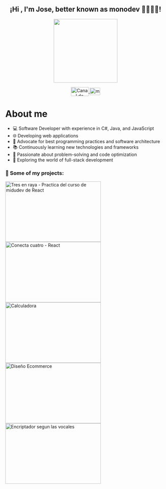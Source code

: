<h2 align="center">¡Hi , I'm Jose, better known as monodev 🙉👨🏻‍💻!</h2>
<p align="center">
     <img align="center" width="200" src="https://avatars.githubusercontent.com/u/110427144?s=400&u=57abb4f0d0f048f924768d3acde31ccc3d1dd5cc&v=4" />  
</p>
<p align="center">  
   <a href="https://twitch.tv/monodevs" target="blank">
    <img align="center" src="https://upload.wikimedia.org/wikipedia/commons/c/ce/Twitch_logo_2019.svg" alt="Canal de Twitch de midudev" height="28px" width="56px" />
  </a>
  <span style="width: 8px;"></span>
   <a href="https://www.youtube.com/@monoDevs" target="blank">
    <img align="center" src="https://upload.wikimedia.org/wikipedia/commons/0/09/YouTube_full-color_icon_%282017%29.svg" alt="midudev" height="23px" width="33px" />
  </a>
</p>

# About me
<ul>
  <li>💻 Software Developer with experience in C#, Java, and JavaScript</li>
  <li>🌐 Developing web applications</li>
  <li>🔧 Advocate for best programming practices and software architecture</li>
  <li>📚 Continuously learning new technologies and frameworks</li>
  <li>🚀 Passionate about problem-solving and code optimization</li>
  <li>📌 Exploring the world of full-stack development</li>
</ul>

<p align="center">
    
</p>
    
### 💼 Some of my projects:

<a href='https://tic-tac-toe-holajose2.vercel.app' target='_blank'>
  <img width='300' height="190" src='https://github.com/HolaJose2/HolaJose2/assets/110427144/c577058c-24bb-4e18-9031-4b3aeaf6fe32' alt="Tres en raya - Practica del curso de midudev de React"/>
</a>
<a href='https://connect-four-game-five.vercel.app/' target='_blank'>
  <img width='300' height="190" src='https://github.com/HolaJose2/HolaJose2/assets/110427144/13d82e56-4d28-4a65-9d4c-c978e036d1af' alt='Conecta cuatro - React' />
</a>
<a href='https://calculadora-mauve-six.vercel.app/' target='_blank'>
  <img width='300' height="190" src='https://github.com/HolaJose2/HolaJose2/assets/110427144/dc6c086a-5a93-4bf0-a081-69de95a6f47b' alt='Calculadora' />
</a>
<a href='https://holajose2.github.io/aluraEcommerce/' target='_blank'>
  <img width='300' height="190" src='https://github.com/HolaJose2/HolaJose2/assets/110427144/f51cd459-6b5a-4a25-b809-d36d88b47173' alt='Diseño Ecommerce' />
</a>
<a href='https://holajose2.github.io/encriptador/' target='_blank'>
  <img width='300' height="190" src='https://github.com/HolaJose2/HolaJose2/assets/110427144/6ae0da63-0890-4c15-810b-47512f882f81' alt='Encriptador segun las vocales' />
</a>



